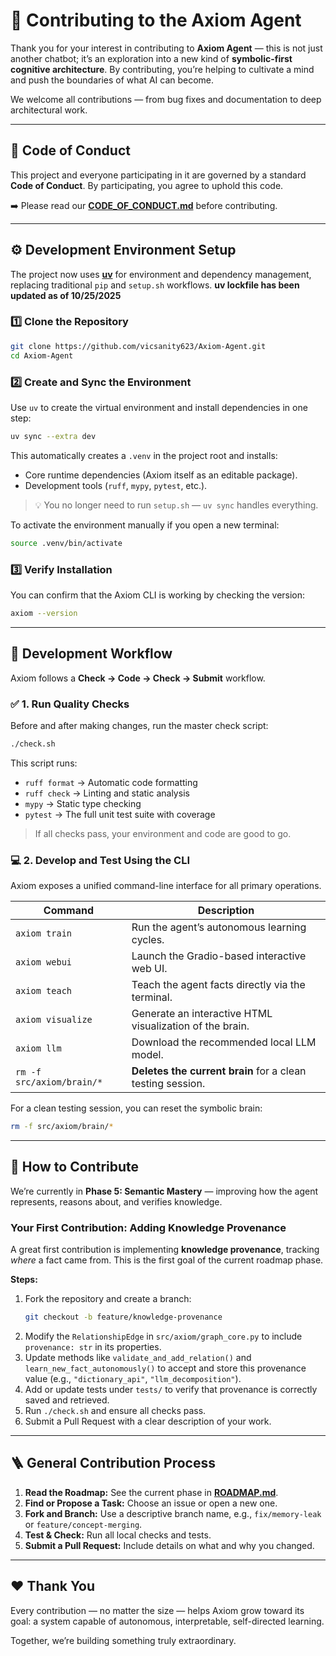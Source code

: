 # 🧠 Contributing to the Axiom Agent

Thank you for your interest in contributing to **Axiom Agent** — this is not just another chatbot; it’s an exploration into a new kind of **symbolic-first cognitive architecture**. By contributing, you’re helping to cultivate a mind and push the boundaries of what AI can become.

We welcome all contributions — from bug fixes and documentation to deep architectural work.

---

## 📜 Code of Conduct

This project and everyone participating in it are governed by a standard **Code of Conduct**. By participating, you agree to uphold this code.

➡️ Please read our [**CODE_OF_CONDUCT.md**](CODE_OF_CONDUCT.md) before contributing.

---

## ⚙️ Development Environment Setup

The project now uses **[uv](https://github.com/astral-sh/uv)** for environment and dependency management, replacing traditional `pip` and `setup.sh` workflows.
**uv lockfile has been updated as of 10/25/2025**

### 1️⃣ Clone the Repository

```bash
git clone https://github.com/vicsanity623/Axiom-Agent.git
cd Axiom-Agent
```

### 2️⃣ Create and Sync the Environment

Use `uv` to create the virtual environment and install dependencies in one step:

```bash
uv sync --extra dev
```

This automatically creates a `.venv` in the project root and installs:
*   Core runtime dependencies (Axiom itself as an editable package).
*   Development tools (`ruff`, `mypy`, `pytest`, etc.).

> 💡 You no longer need to run `setup.sh` — `uv sync` handles everything.

To activate the environment manually if you open a new terminal:
```bash
source .venv/bin/activate
```

### 3️⃣ Verify Installation

You can confirm that the Axiom CLI is working by checking the version:
```bash
axiom --version
```

---

## 🧩 Development Workflow

Axiom follows a **Check → Code → Check → Submit** workflow.

### ✅ 1. Run Quality Checks

Before and after making changes, run the master check script:
```bash
./check.sh
```
This script runs:
*   `ruff format` → Automatic code formatting
*   `ruff check` → Linting and static analysis
*   `mypy` → Static type checking
*   `pytest` → The full unit test suite with coverage

> If all checks pass, your environment and code are good to go.

### 💻 2. Develop and Test Using the CLI

Axiom exposes a unified command-line interface for all primary operations.

| Command                  | Description                                                  |
| ------------------------ | ------------------------------------------------------------ |
| `axiom train`            | Run the agent’s autonomous learning cycles.                  |
| `axiom webui`            | Launch the Gradio-based interactive web UI.                  |
| `axiom teach`            | Teach the agent facts directly via the terminal.             |
| `axiom visualize`        | Generate an interactive HTML visualization of the brain.     |
| `axiom llm`              | Download the recommended local LLM model.                    |
| `rm -f src/axiom/brain/*`| **Deletes the current brain** for a clean testing session.   |

For a clean testing session, you can reset the symbolic brain:
```bash
rm -f src/axiom/brain/*
```

---

## 🚀 How to Contribute

We’re currently in **Phase 5: Semantic Mastery** — improving how the agent represents, reasons about, and verifies knowledge.

### Your First Contribution: Adding Knowledge Provenance

A great first contribution is implementing **knowledge provenance**, tracking *where* a fact came from. This is the first goal of the current roadmap phase.

**Steps:**

1.  Fork the repository and create a branch:
    ```bash
    git checkout -b feature/knowledge-provenance
    ```
2.  Modify the `RelationshipEdge` in `src/axiom/graph_core.py` to include `provenance: str` in its properties.
3.  Update methods like `validate_and_add_relation()` and `learn_new_fact_autonomously()` to accept and store this provenance value (e.g., `"dictionary_api"`, `"llm_decomposition"`).
4.  Add or update tests under `tests/` to verify that provenance is correctly saved and retrieved.
5.  Run `./check.sh` and ensure all checks pass.
6.  Submit a Pull Request with a clear description of your work.

---

## 🪜 General Contribution Process

1.  **Read the Roadmap:** See the current phase in [**ROADMAP.md**](ROADMAP.md).
2.  **Find or Propose a Task:** Choose an issue or open a new one.
3.  **Fork and Branch:** Use a descriptive branch name, e.g., `fix/memory-leak` or `feature/concept-merging`.
4.  **Test & Check:** Run all local checks and tests.
5.  **Submit a Pull Request:** Include details on what and why you changed.

---

## ❤️ Thank You

Every contribution — no matter the size — helps Axiom grow toward its goal: a system capable of autonomous, interpretable, self-directed learning.

Together, we’re building something truly extraordinary.